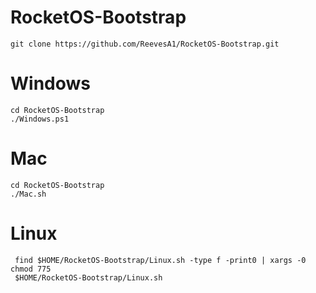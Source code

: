 # RocketOS-Bootstrap

```
git clone https://github.com/ReevesA1/RocketOS-Bootstrap.git
```
# Windows
```
cd RocketOS-Bootstrap
./Windows.ps1
```

# Mac
```
cd RocketOS-Bootstrap
./Mac.sh
```

# Linux
```
 find $HOME/RocketOS-Bootstrap/Linux.sh -type f -print0 | xargs -0 chmod 775
 $HOME/RocketOS-Bootstrap/Linux.sh
```
